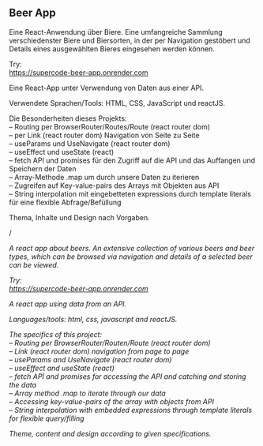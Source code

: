 ## Beer App

Eine React-Anwendung über Biere. Eine umfangreiche Sammlung verschiedenster Biere und Biersorten, in der per Navigation gestöbert und Details eines ausgewählten Bieres eingesehen werden können.

Try:  
https://supercode-beer-app.onrender.com

Eine React-App unter Verwendung von Daten aus einer API.

Verwendete Sprachen/Tools: HTML, CSS, JavaScript und reactJS.

Die Besonderheiten dieses Projekts:  
– Routing per BrowserRouter/Routes/Route (react router dom)  
– per Link (react router dom) Navigation von Seite zu Seite  
– useParams und UseNavigate (react router dom)  
– useEffect und useState (react)  
– fetch API und promises für den Zugriff auf die API und das Auffangen und Speichern der Daten  
– Array-Methode .map um durch unsere Daten zu iterieren  
– Zugreifen auf Key-value-pairs des Arrays mit Objekten aus API  
– String interpolation mit eingebetteten expressions durch template literals für eine flexible Abfrage/Befüllung

Thema, Inhalte und Design nach Vorgaben.

/

*A react app about beers. An extensive collection of various beers and beer types, which can be browsed via navigation and details of a selected beer can be viewed.*

*Try:  
https://supercode-beer-app.onrender.com*

*A react app using data from an API.*

*Languages/tools: html, css, javascript and reactJS.*

*The specifics of this project:  
– Routing per BrowserRouter/Routen/Route (react router dom)  
– Link (react router dom) navigation from page to page  
– useParams and UseNavigate (react router dom)  
– useEffect and useState (react)  
– fetch API and promises for accessing the API and catching and storing the data  
– Array method .map to iterate through our data  
– Accessing key-value-pairs of the array with objects from API  
– String interpolation with embedded expressions through template literals for flexible query/filling*

*Theme, content and design according to given specifications.*
